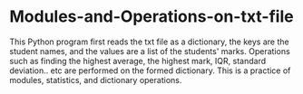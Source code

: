 # Modules-and-Operations-on-txt-file
This Python program first reads the txt file as a dictionary, the keys are the student names, and the values are a list of the students' marks. Operations such as finding the highest average, the highest mark, IQR, standard deviation.. etc are performed on the formed dictionary. This is a practice of modules, statistics, and dictionary operations.
